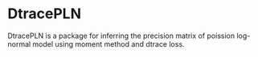 # DtracePLN
DtracePLN is a package for inferring the precision matrix of poission log-normal model using moment method and dtrace loss. 
